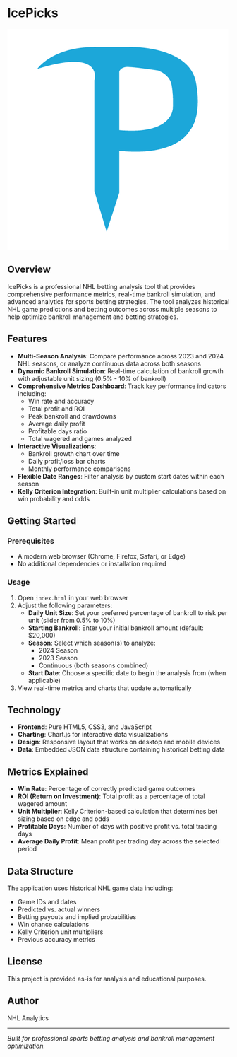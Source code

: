 # IcePicks

![IcePicks Logo](IcePick.png)

## Overview

IcePicks is a professional NHL betting analysis tool that provides comprehensive performance metrics, real-time bankroll simulation, and advanced analytics for sports betting strategies. The tool analyzes historical NHL game predictions and betting outcomes across multiple seasons to help optimize bankroll management and betting strategies.

## Features

- **Multi-Season Analysis**: Compare performance across 2023 and 2024 NHL seasons, or analyze continuous data across both seasons
- **Dynamic Bankroll Simulation**: Real-time calculation of bankroll growth with adjustable unit sizing (0.5% - 10% of bankroll)
- **Comprehensive Metrics Dashboard**: Track key performance indicators including:
  - Win rate and accuracy
  - Total profit and ROI
  - Peak bankroll and drawdowns
  - Average daily profit
  - Profitable days ratio
  - Total wagered and games analyzed
- **Interactive Visualizations**: 
  - Bankroll growth chart over time
  - Daily profit/loss bar charts
  - Monthly performance comparisons
- **Flexible Date Ranges**: Filter analysis by custom start dates within each season
- **Kelly Criterion Integration**: Built-in unit multiplier calculations based on win probability and odds

## Getting Started

### Prerequisites

- A modern web browser (Chrome, Firefox, Safari, or Edge)
- No additional dependencies or installation required

### Usage

1. Open `index.html` in your web browser
2. Adjust the following parameters:
   - **Daily Unit Size**: Set your preferred percentage of bankroll to risk per unit (slider from 0.5% to 10%)
   - **Starting Bankroll**: Enter your initial bankroll amount (default: $20,000)
   - **Season**: Select which season(s) to analyze:
     - 2024 Season
     - 2023 Season
     - Continuous (both seasons combined)
   - **Start Date**: Choose a specific date to begin the analysis from (when applicable)
3. View real-time metrics and charts that update automatically

## Technology

- **Frontend**: Pure HTML5, CSS3, and JavaScript
- **Charting**: Chart.js for interactive data visualizations
- **Design**: Responsive layout that works on desktop and mobile devices
- **Data**: Embedded JSON data structure containing historical betting data

## Metrics Explained

- **Win Rate**: Percentage of correctly predicted game outcomes
- **ROI (Return on Investment)**: Total profit as a percentage of total wagered amount
- **Unit Multiplier**: Kelly Criterion-based calculation that determines bet sizing based on edge and odds
- **Profitable Days**: Number of days with positive profit vs. total trading days
- **Average Daily Profit**: Mean profit per trading day across the selected period

## Data Structure

The application uses historical NHL game data including:
- Game IDs and dates
- Predicted vs. actual winners
- Betting payouts and implied probabilities
- Win chance calculations
- Kelly Criterion unit multipliers
- Previous accuracy metrics

## License

This project is provided as-is for analysis and educational purposes.

## Author

NHL Analytics

---

*Built for professional sports betting analysis and bankroll management optimization.*